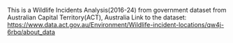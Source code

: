 This is a Wildlife Incidents Analysis(2016-24) from government dataset from Australian Capital Territory(ACT), Australia
Link to the dataset: https://www.data.act.gov.au/Environment/Wildlife-incident-locations/qw4j-6rbq/about_data
